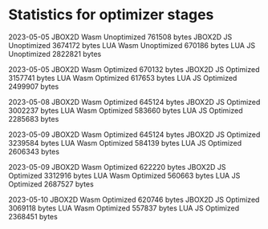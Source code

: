 # Statistics for optimizer stages

2023-05-05  JBOX2D  Wasm    Unoptimized      761508 bytes
            JBOX2D  JS      Unoptimized     3674172 bytes
            LUA     Wasm    Unoptimized      670186 bytes
            LUA     JS      Unoptimized     2822821 bytes

2023-05-05  JBOX2D  Wasm    Optimized        670132 bytes
            JBOX2D  JS      Optimized       3157741 bytes
            LUA     Wasm    Optimized        617653 bytes
            LUA     JS      Optimized       2499907 bytes

2023-05-08  JBOX2D  Wasm    Optimized        645124 bytes
            JBOX2D  JS      Optimized       3002237 bytes
            LUA     Wasm    Optimized        583660 bytes
            LUA     JS      Optimized       2285683 bytes

2023-05-09  JBOX2D  Wasm    Optimized        645124 bytes
            JBOX2D  JS      Optimized       3239584 bytes
            LUA     Wasm    Optimized        584139 bytes
            LUA     JS      Optimized       2606343 bytes

2023-05-09  JBOX2D  Wasm    Optimized        622220 bytes
            JBOX2D  JS      Optimized       3312916 bytes
            LUA     Wasm    Optimized        560663 bytes
            LUA     JS      Optimized       2687527 bytes

2023-05-10  JBOX2D  Wasm    Optimized        620746 bytes
            JBOX2D  JS      Optimized       3069118 bytes
            LUA     Wasm    Optimized        557837 bytes
            LUA     JS      Optimized       2368451 bytes
